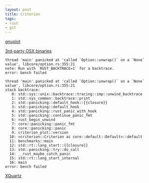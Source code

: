 ```yaml
---
layout: post
title: Criterion
tags:
- rust
- git
---
```



[gnuplot](http://www.gnuplot.info/)

[3rd-party OSX binaries](https://csml-wiki.northwestern.edu/index.php/Binary_versions_of_Gnuplot_for_OS_X)

```
thread 'main' panicked at 'called `Option::unwrap()` on a `None` value', libcore/option.rs:355:21
note: Run with `RUST_BACKTRACE=1` for a backtrace.
error: bench failed
```

```
thread 'main' panicked at 'called `Option::unwrap()` on a `None` value', libcore/option.rs:355:21
stack backtrace:
   0: std::sys::unix::backtrace::tracing::imp::unwind_backtrace
   1: std::sys_common::backtrace::print
   2: std::panicking::default_hook::{{closure}}
   3: std::panicking::default_hook
   4: std::panicking::rust_panic_with_hook
   5: std::panicking::continue_panic_fmt
   6: rust_begin_unwind
   7: core::panicking::panic_fmt
   8: core::panicking::panic
   9: criterion_plot::version
  10: <criterion::Criterion as core::default::Default>::default
  11: benchmarks::main
  12: std::rt::lang_start::{{closure}}
  13: std::panicking::try::do_call
  14: __rust_maybe_catch_panic
  15: std::rt::lang_start_internal
  16: main
error: bench failed
```

[XQuartz](https://www.xquartz.org/)